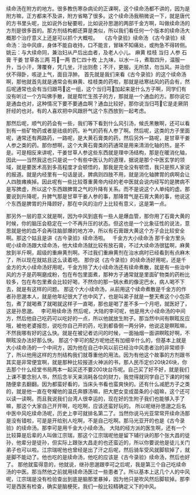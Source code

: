 续命汤在附方的地方。很多教伤寒杂病论的正课啊，这个续命汤都不讲的，因为是附方嘛，正方都来不及讲，附方省略了很多。这个续命汤我稍微说一下，就是唐代的方书里头呢，比如说外台秘要啦，比如说孙思邈的两部千金方啊，叫做续命汤的方剂是很多首的。那方剂结构都还算是类似，所以我们看任何一个版本的续命汤大概那个治疗意义上还是可以抓个大概啦。
 
《古今录验》续命汤
《古今录验》续命汤：治中风痱，身体不能自收持，口不能言，冒昧不知痛处，或拘急不得转侧。姚云：与大续命同，兼治妇从产后出血者，及老人小儿。
麻黄  桂枝  当归  人参  石膏  干姜  甘草各三两  芎一两  杏仁四十枚
上九味，以水一斗，煮取四升，温服一升，当小汗，薄覆脊，凭几坐，汗出则愈；不汗，更服。无所禁，勿当风。并治但伏不得卧，咳逆上气，面目浮肿。
首先就是我们来看《古今录验》的这个续命汤啊，那他就首先就是通常会有麻黄、桂枝类的药啦，那就是祛寒祛风的药会有，然后呢通常也会有当归跟芎这一组，这个当归芎加起来是什么方子啊，同学们有没有听过一个方叫佛手散，就是帮忙生孩子的方，那就是一个通血的方。那你说它是通血也对，这种情况下要不要通血啊？通血比较好，那你说当归芎它是走厥阴肝经的也对。有的人喜欢把中风跟肝气这个东西放到一起考虑。

那然后呢，顺气的药会有一些，我们等下看到什么风引汤，候氏黑散啊，还可以看到有一些矿物药或者是祛痰的药。补气的药有人参了啊。然后呢，这类的方子里面呢，通常还有两路药，一路呢，是大黄石膏类的药，然后另外一路呢，是甘草干姜人参之类的药。那你想啊，这个大黄石膏类的药通常是用来清消化轴的热，是不是。可是相反来讲呢，干姜甘草人参这些东西就是理中汤结构，那是在暖消化轴，因此——当然我这也只是说一个有些中医认为的道理，据说是那个中医玄学的领域，就是要医术高到多高程度才会顿悟的，那我是完全没有顿悟，我只是照人家说的报道。就是内经里有一句话是说，脾病则四肢不用，就是消化轴脾胃的病啊会让人四肢瘫痪掉。因此呢有一些比较尊重黄帝内经的老中医就会说内经写的是脾病不是写脾虚，所以这个东西跟脾胃之气的升降有关系。而不是说这个人单纯的虚。那要说到升降呢，升脾气那是甘草干姜人参的事，那降胃气是石膏大黄的事，他说这个东西是脾胃的升降顾好，那在中风的治疗上比较有意义，这是第一点。

那另外一层的意义就是啊，因为中风到底有一些人是爆血管，那你用了石膏大黄的时候，你的脑压会稳定在一个不再升压的状态。但这也是一个比象征性的说法，意思就是他的血不会再往脑部爆的地方冲，所以有石膏跟大黄这个方子会比较安全啊。那这个姑且是讲《古今录验》续命汤啦。
 
千金方大小续命汤
那千金方里头呢小续命汤跟大续命汤，他大续命汤就比较有放石膏，不过大续命汤很猛啊，麻黄放到半斤啊，超级的重麻黄剂啊。不过我们重麻黄剂在治水病时已经看到有点麻木了，所以现在就姑且这么读着吧。
那你说《古今录验》的续命汤好用呢，还是千金方的大小续命汤好用呢，千金方除了大小续命汤还有续命煮散，就是有一些治中风的方子是药啊磨成粉，包在布包里面煮，那种方子通常就是里面矿物类的药粉比较多，包在布包里煮会比较好喝，不然你的那一锅水煮的像泥巴水，病人喝不下去，就是有这样的问题。
那这个大小续命汤，从前用这个续命煮散是千金方的作者孙思邈本人，就是他年纪很大了也中风了，也是叫弟子就是一整天煮这个小包茶包，煮了就喝煮了就喝就这样子一直喝，那也是喝了差不多一个月吧，就医好了，这是孙思邈。
 
李可用续命汤
然后呢，大陆的李可呢，他是用大小续命汤的中间方，然后他自己吃药可以吃好的一点，所以他就放生附子。那当然中间有瞑眩反应哦，被他老婆报怨，说吃你自己开的药，吃到都昏倒一两分钟，他说这是瞑眩嘛，不然我哪有好的这么快。就是在被记者访问的时候，一面抽烟一面讲瞑眩好啊，不瞑眩没办法好那么快。
那这个李可的配方呢他还有加细辛什么的，但基本上就是大小续命汤的一个中间方，因为他在自己中风以前已经治中风患者治的非常顺手了，所以他用这样的方剂结构我们就尊重他的用法。因为有他这个故事的方剂跟书其实是非常便宜啊，就是那种比较报道火神派的书，那人民币定价20块26块，你去那个什么经堂书局两本一起买还不要200块台币呢。自己买了好不好，就是我们上课不要念别人书，然后念半天来消耗各位的财力，我觉得就同学自己下课的时候随便拿去翻翻。因为都蛮好看的，当床头书看也蛮爽快的。还有什么减肥方子之类的，就是他一直在夸耀他的温氏奔豚汤嘛，把大肥女变成苗条的小姐嘛，这个还可以读一读啊。而且我说我们台湾人很幸运的，现在好的生附子我们也能够入手了嘛，那这个大家自己开开啊，吃吃啊，应该还蛮好玩的。
所以呢继孙思邈之后名中医中风吃续命汤呢，历史上李可就排名第二了。当然你说马光亚常常开续命汤那是没有错啦，可是是开给别人吃啊，不是自己吃啊。那马光亚开的也是《古今录验》的续命汤。那李可是用千金大小续命汤。
大陆的经方派的医生啊，还有一个比较算是后辈的人叫做江宗瑞，那这个江宗瑞呢他是留下辅行诀的那个张大昌的徒孙，他辈分是徒孙，但实际上跟张大昌走的也还蛮近的，所以你要说他是徒儿关门弟子也可以啦。江宗瑞呢他也曾经是出了汗之后呢，然后骑车受风就脚软掉了，就是脚不能动了。他也吃的是续命汤，他吃的应该是《古今录验》续命汤，然后也好了。
那他就蛮得意的，他就说，继孙思邈跟李可之后呢，我是第三个自己吃续命汤的中医。那当然他之前就用续命汤医过一些患者了。所以基本上这几个人的中风呢，江宗瑞是没有检验查出到底是脑那里暴掉，因为他只是吹风然后脚软掉。那李可是西医有检查，确实是脑梗死，我们一般比较精确定义下的中风。
